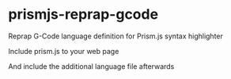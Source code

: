 # prismjs-reprap-gcode
Reprap G-Code language definition for Prism.js syntax highlighter

Include prism.js to your web page

<script src="vendor/prism/prism.js" type="text/javascript"></script>

And include the additional language file afterwards

<script src="js/prism.language.reprap_gcode.js" type="text/javascript"></script>
